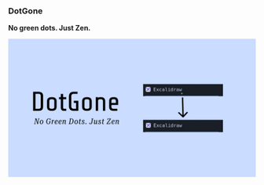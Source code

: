 ### DotGone  
**No green dots. Just Zen.**  

![Preview](https://github.com/Evren-os/DotGone/raw/main/preview.png)
